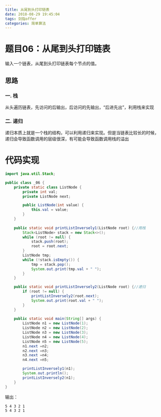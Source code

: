 ```yaml
---
title: 从尾到头打印链表
date: 2018-08-29 19:45:04
tags: 剑指offer
categories: 简单算法
---
```

# 题目06：从尾到头打印链表
输入一个链表，从尾到头打印链表每个节点的值。

<!-- more -->

## 思路

###  一. 栈
从头遍历链表，先访问的后输出，后访问的先输出，“后进先出”，利用栈来实现

### 二. 递归
递归本质上就是一个栈的结构，可以利用递归来实现。但是当链表比较长的时候，递归会导致函数调用的层级很深，有可能会导致函数调用栈的溢出

# 代码实现

```java
import java.util.Stack;

public class _06 {
	private static class ListNode {
		private int val;
		private ListNode next;

		public ListNode(int value) {
			this.val = value;
		}
	}
 
    public static void printListInversely1(ListNode root) {//用栈
        Stack<ListNode> stack = new Stack<>();
        while (root != null) {
            stack.push(root);
            root = root.next;
        }
        ListNode tmp;
        while (!stack.isEmpty()) {
            tmp = stack.pop();
            System.out.print(tmp.val + " ");
        }
    }

    public static void printListInversely2(ListNode root) {//递归
        if (root != null) {
            printListInversely2(root.next);
            System.out.print(root.val + " ");
        }
    }
 
    public static void main(String[] args) {
        ListNode n1 = new ListNode(1);
        ListNode n2 = new ListNode(2);
        ListNode n3 = new ListNode(3);
        ListNode n4 = new ListNode(4);
        ListNode n5 = new ListNode(5);
        n1.next =n2;
        n2.next =n3;
        n3.next =n4;
        n4.next =n5;

        printListInversely1(n1);
        System.out.println();
        printListInversely2(n1);
    }
}
```

输出：

```
5 4 3 2 1 
5 4 3 2 1 
```
